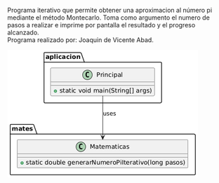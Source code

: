 Programa iterativo que permite obtener una aproximacion al número pi mediante el método Montecarlo. Toma como argumento el numero de pasos a realizar e imprime por pantalla el resultado y el progreso alcanzado.  <br>
Programa realizado por: Joaquin de Vicente Abad.

![DiagramaUML](imagenes/UML.png)


